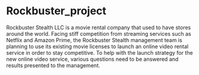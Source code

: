 # Rockbuster_project

Rockbuster Stealth LLC is a movie rental company that used to 
have stores around the world. Facing stiff competition from 
streaming services such as Netflix and Amazon Prime, the 
Rockbuster Stealth management team is planning to use its 
existing movie licenses to launch an online video rental service in 
order to stay competitive. To help with the launch strategy for the 
new online video service, various questions need to be answered 
and results presented to the management.
